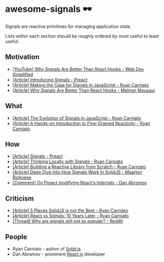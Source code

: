 # awesome-signals 🕶️

Signals are reactive primitives for managing application state.

Lists within each section should be roughly ordered by most useful to least useful.

## Motivation

* [[YouTube] Why Signals Are Better Than React Hooks - Web Dev Simplified](https://www.youtube.com/watch?v=SO8lBVWF2Y8)
* [[Article] Introducing Signals - Preact](https://preactjs.com/blog/introducing-signals/)
* [[Article] Making the Case for Signals in JavaScript - Ryan Carniato](https://dev.to/this-is-learning/making-the-case-for-signals-in-javascript-4c7i)
* [[Article] Why Signals Are Better Than React Hooks - Mehran Mousavi](https://www.linkedin.com/pulse/why-signals-better-than-react-hooks-mehran-mousavi-eykce/)

## What

* [[Article] The Evolution of Signals in JavaScript - Ryan Carniato](https://dev.to/this-is-learning/the-evolution-of-signals-in-javascript-8ob)
* [[Article] A Hands-on Introduction to Fine-Grained Reactivity - Ryan Carniato](https://dev.to/ryansolid/a-hands-on-introduction-to-fine-grained-reactivity-3ndf)

## How

* [[Article] Signals - Preact](https://preactjs.com/guide/v10/signals/)
* [[Article] Thinking Locally with Signals - Ryan Carniato](https://dev.to/this-is-learning/thinking-locally-with-signals-3b7h)
* [[Article] Building a Reactive Library from Scratch - Ryan Carniato](https://dev.to/ryansolid/building-a-reactive-library-from-scratch-1i0p)
* [[Article] Deep Dive Into How Signals Work In SolidJS - Maarten Bicknese](https://www.thisdot.co/blog/deep-dive-into-how-signals-work-in-solidjs)
* [[Comment] On Preact modifying React's Internals - Dan Abromov](https://github.com/facebook/react/issues/26704#issuecomment-1522044060)

## Criticism

* [[Article] 5 Places SolidJS is not the Best - Ryan Carniato](https://dev.to/this-is-learning/5-places-solidjs-is-not-the-best-5019)
* [[Article] React vs Signals: 10 Years Later - Ryan Carniato](https://dev.to/this-is-learning/react-vs-signals-10-years-later-3k71)
* [[Thread] Why are signals still not so popular? - Reddit](https://www.reddit.com/r/reactjs/comments/14tzwdw/why_are_signals_still_not_so_popular/)

## People

* Ryan Carniato - author of [Solid.js](https://www.solidjs.com/)
* Dan Abramov - prominent [React.js](https://react.dev/) developer

